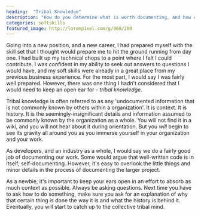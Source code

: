 ```yaml
---
heading:  "Tribal Knowledge"
description: "How do you determine what is worth documenting, and how can you ensure that new developers are quickly submersed in the shared pool of undocumented knowledge?"
categories: softskills
featured_image: http://lorempixel.com/g/960/200
---
```

Going into a new position, and a new career, I had prepared myself with the skill set that I thought would prepare me to hit the ground running from day one. I had built up my technical chops to a point where I felt I could contribute. I was confident in my ability to seek out answers to questions I would have, and my soft skills were already in a great place from my previous business experience. For the most part, I would say I was fairly well prepared. However, there was one thing I hadn't considered that I would need to keep an open ear for - _tribal knowledge_.

Tribal knowledge is often referred to as any 'undocumented information that is not commonly known by others within a organization'. It is context. It is history. It is the seemingly-insignificant details and information assumed to be commonly known by the organization as a whole. You will not find it in a wiki, and you will not hear about it during orientation. But you _will_ begin to see its gravity all around you as you immerse yourself in your organization and your work.

As developers, and an industry as a whole, I would say we do a fairly good job of documenting our work. Some would argue that well-written code is in itself, self-documenting. However, it's easy to overlook the little things and minor details in the process of documenting the larger project.

As a newbie, it's important to keep your ears open in an effort to absorb as much context as possible. Always be asking questions. Next time you have to ask how to do something, make sure you ask for an explanation of why that certain thing is done the way it is and what the history is behind it. Eventually, you will start to catch up to the collective tribal mind.
